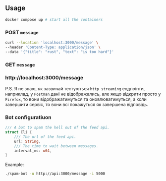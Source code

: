 ## Usage

```bash
docker compose up # start all the containers
```

### POST `message`

```bash
curl --location 'localhost:3000/message' \
--header 'Content-Type: application/json' \
--data '{"title": "rust", "text": "is too hard"}'
```

### GET `message`

### http://localhost:3000/message 
P.S. Я не знаю, як зазвичай тестуються `http streaming` ендпоінти, наприклад, у `Postman` дані не відображались, але якщо відкрити просто у `Firefox`, то вони відображатимуться та оновлюватимуться, а коли завершити сервіс, то вони всі покажуться як завершена відповідь.

### Bot configuratiuon
```rust
/// A bot to spam the hell out of the feed api.
struct Cli {
    /// The url of the feed api.
    url: String,
    /// The time to wait between messages.
    interval_ms: u64,
}
```
Example:
```bash
./spam-bot -u http://api:3000/message -i 5000
```
